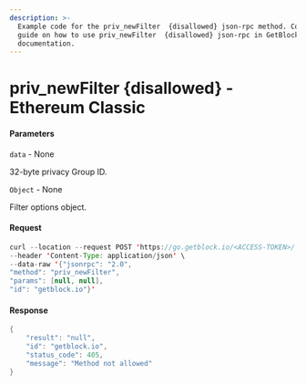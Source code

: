 ```yaml
---
description: >-
  Example code for the priv_newFilter  {disallowed} json-rpc method. Сomplete
  guide on how to use priv_newFilter  {disallowed} json-rpc in GetBlock.io Web3
  documentation.
---
```


# priv\_newFilter {disallowed} - Ethereum Classic

#### Parameters

`data` - None

32-byte privacy Group ID.

`Object` - None

Filter options object.

#### Request

```java
curl --location --request POST 'https://go.getblock.io/<ACCESS-TOKEN>/' \
--header 'Content-Type: application/json' \ 
--data-raw '{"jsonrpc": "2.0",
"method": "priv_newFilter",
"params": [null, null],
"id": "getblock.io"}'
```

#### Response

```java
{
    "result": "null",
    "id": "getblock.io",
    "status_code": 405,
    "message": "Method not allowed"
}
```

